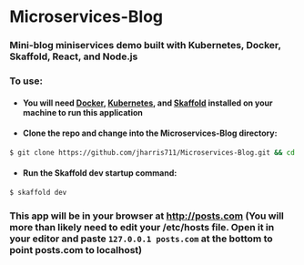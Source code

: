 # Microservices-Blog
### Mini-blog miniservices demo built with Kubernetes, Docker, Skaffold, React, and Node.js



### To use:
- #### You will need [Docker](https://www.docker.com/), [Kubernetes](https://kubernetes.io/), and [Skaffold](https://skaffold.dev/) installed on your machine to run this application

- #### Clone the repo and change into the Microservices-Blog directory:
```bash
$ git clone https://github.com/jharris711/Microservices-Blog.git && cd Microservices-blog
```
-  #### Run the Skaffold dev startup command:
```bash
$ skaffold dev
```

### This app will be in your browser at http://posts.com (You will more than likely need to edit your /etc/hosts file. Open it in your editor and paste `127.0.0.1 posts.com` at the bottom to point posts.com to localhost)
